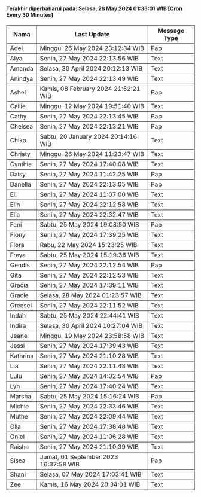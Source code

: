 #### Terakhir diperbaharui pada: Selasa, 28 May 2024 01:33:01 WIB [Cron Every 30 Minutes]

<table border='1'><tr><th>Nama</th><th>Last Update</th><th>Message Type</th></tr><tr><td>Adel</td><td>Minggu, 26 May 2024 23:12:34 WIB</td><td>Pap</td></tr><tr><td>Alya</td><td>Senin, 27 May 2024 22:13:56 WIB</td><td>Text</td></tr><tr><td>Amanda</td><td>Selasa, 30 April 2024 20:12:13 WIB</td><td>Text</td></tr><tr><td>Anindya</td><td>Senin, 27 May 2024 22:13:49 WIB</td><td>Text</td></tr><tr><td>Ashel</td><td>Kamis, 08 February 2024 21:52:21 WIB</td><td>Pap</td></tr><tr><td>Callie</td><td>Minggu, 12 May 2024 19:51:40 WIB</td><td>Text</td></tr><tr><td>Cathy</td><td>Senin, 27 May 2024 22:13:45 WIB</td><td>Pap</td></tr><tr><td>Chelsea</td><td>Senin, 27 May 2024 22:13:21 WIB</td><td>Pap</td></tr><tr><td>Chika</td><td>Sabtu, 20 January 2024 20:14:16 WIB</td><td>Text</td></tr><tr><td>Christy</td><td>Minggu, 26 May 2024 11:23:47 WIB</td><td>Text</td></tr><tr><td>Cynthia</td><td>Senin, 27 May 2024 17:40:08 WIB</td><td>Text</td></tr><tr><td>Daisy</td><td>Senin, 27 May 2024 11:42:25 WIB</td><td>Pap</td></tr><tr><td>Danella</td><td>Senin, 27 May 2024 22:13:05 WIB</td><td>Pap</td></tr><tr><td>Eli</td><td>Senin, 27 May 2024 11:07:00 WIB</td><td>Text</td></tr><tr><td>Elin</td><td>Senin, 27 May 2024 22:12:58 WIB</td><td>Text</td></tr><tr><td>Ella</td><td>Senin, 27 May 2024 22:32:47 WIB</td><td>Text</td></tr><tr><td>Feni</td><td>Sabtu, 25 May 2024 19:08:50 WIB</td><td>Pap</td></tr><tr><td>Fiony</td><td>Senin, 27 May 2024 17:39:25 WIB</td><td>Text</td></tr><tr><td>Flora</td><td>Rabu, 22 May 2024 15:23:25 WIB</td><td>Text</td></tr><tr><td>Freya</td><td>Sabtu, 25 May 2024 15:19:36 WIB</td><td>Text</td></tr><tr><td>Gendis</td><td>Senin, 27 May 2024 22:12:54 WIB</td><td>Pap</td></tr><tr><td>Gita</td><td>Senin, 27 May 2024 22:12:53 WIB</td><td>Text</td></tr><tr><td>Gracia</td><td>Senin, 27 May 2024 17:39:11 WIB</td><td>Text</td></tr><tr><td>Gracie</td><td>Selasa, 28 May 2024 01:23:57 WIB</td><td>Text</td></tr><tr><td>Greesel</td><td>Senin, 27 May 2024 22:11:52 WIB</td><td>Text</td></tr><tr><td>Indah</td><td>Sabtu, 25 May 2024 22:44:41 WIB</td><td>Text</td></tr><tr><td>Indira</td><td>Selasa, 30 April 2024 10:27:04 WIB</td><td>Text</td></tr><tr><td>Jeane</td><td>Minggu, 19 May 2024 23:58:58 WIB</td><td>Text</td></tr><tr><td>Jessi</td><td>Senin, 27 May 2024 17:39:43 WIB</td><td>Text</td></tr><tr><td>Kathrina</td><td>Senin, 27 May 2024 21:10:28 WIB</td><td>Text</td></tr><tr><td>Lia</td><td>Senin, 27 May 2024 22:11:48 WIB</td><td>Text</td></tr><tr><td>Lulu</td><td>Senin, 27 May 2024 14:02:54 WIB</td><td>Pap</td></tr><tr><td>Lyn</td><td>Senin, 27 May 2024 17:40:24 WIB</td><td>Text</td></tr><tr><td>Marsha</td><td>Sabtu, 25 May 2024 15:16:24 WIB</td><td>Pap</td></tr><tr><td>Michie</td><td>Senin, 27 May 2024 22:33:46 WIB</td><td>Text</td></tr><tr><td>Muthe</td><td>Senin, 27 May 2024 22:09:44 WIB</td><td>Text</td></tr><tr><td>Olla</td><td>Senin, 27 May 2024 17:38:48 WIB</td><td>Text</td></tr><tr><td>Oniel</td><td>Senin, 27 May 2024 11:06:28 WIB</td><td>Text</td></tr><tr><td>Raisha</td><td>Senin, 27 May 2024 21:10:39 WIB</td><td>Text</td></tr><tr><td>Sisca</td><td>Jumat, 01 September 2023 16:37:58 WIB</td><td>Pap</td></tr><tr><td>Shani</td><td>Selasa, 07 May 2024 17:03:41 WIB</td><td>Text</td></tr><tr><td>Zee</td><td>Kamis, 16 May 2024 20:34:01 WIB</td><td>Text</td></tr></table>